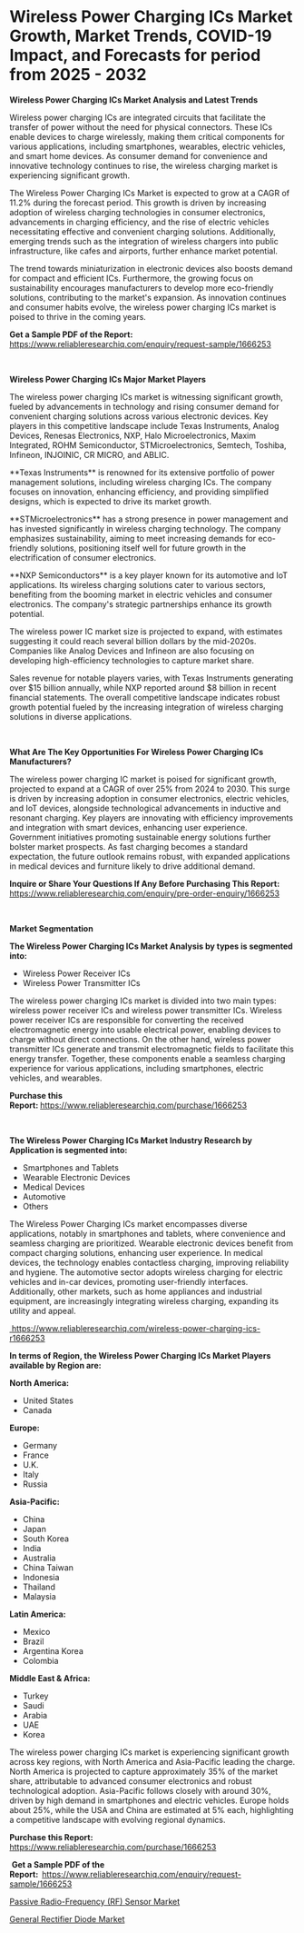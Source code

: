 <p><h1>Wireless Power Charging ICs Market Growth, Market Trends, COVID-19 Impact, and Forecasts for period from 2025 - 2032</h1></p><p><strong>Wireless Power Charging ICs Market Analysis and Latest Trends</strong></p>
<p><p>Wireless power charging ICs are integrated circuits that facilitate the transfer of power without the need for physical connectors. These ICs enable devices to charge wirelessly, making them critical components for various applications, including smartphones, wearables, electric vehicles, and smart home devices. As consumer demand for convenience and innovative technology continues to rise, the wireless charging market is experiencing significant growth.</p><p>The Wireless Power Charging ICs Market is expected to grow at a CAGR of 11.2% during the forecast period. This growth is driven by increasing adoption of wireless charging technologies in consumer electronics, advancements in charging efficiency, and the rise of electric vehicles necessitating effective and convenient charging solutions. Additionally, emerging trends such as the integration of wireless chargers into public infrastructure, like cafes and airports, further enhance market potential.</p><p>The trend towards miniaturization in electronic devices also boosts demand for compact and efficient ICs. Furthermore, the growing focus on sustainability encourages manufacturers to develop more eco-friendly solutions, contributing to the market's expansion. As innovation continues and consumer habits evolve, the wireless power charging ICs market is poised to thrive in the coming years.</p></p>
<p><strong>Get a Sample PDF of the Report:&nbsp;</strong> <a href="https://www.reliableresearchiq.com/enquiry/request-sample/1666253?utm_campaign=1123&utm_medium=2&utm_source=Github&utm_content=ia&utm_term=12022025&utm_id=wireless-power-charging-ics">https://www.reliableresearchiq.com/enquiry/request-sample/1666253</a></p>
<p>&nbsp;</p>
<p><strong>Wireless Power Charging ICs Major Market Players</strong></p>
<p><p>The wireless power charging ICs market is witnessing significant growth, fueled by advancements in technology and rising consumer demand for convenient charging solutions across various electronic devices. Key players in this competitive landscape include Texas Instruments, Analog Devices, Renesas Electronics, NXP, Halo Microelectronics, Maxim Integrated, ROHM Semiconductor, STMicroelectronics, Semtech, Toshiba, Infineon, INJOINIC, CR MICRO, and ABLIC.</p><p>**Texas Instruments** is renowned for its extensive portfolio of power management solutions, including wireless charging ICs. The company focuses on innovation, enhancing efficiency, and providing simplified designs, which is expected to drive its market growth. </p><p>**STMicroelectronics** has a strong presence in power management and has invested significantly in wireless charging technology. The company emphasizes sustainability, aiming to meet increasing demands for eco-friendly solutions, positioning itself well for future growth in the electrification of consumer electronics.</p><p>**NXP Semiconductors** is a key player known for its automotive and IoT applications. Its wireless charging solutions cater to various sectors, benefiting from the booming market in electric vehicles and consumer electronics. The company's strategic partnerships enhance its growth potential.</p><p>The wireless power IC market size is projected to expand, with estimates suggesting it could reach several billion dollars by the mid-2020s. Companies like Analog Devices and Infineon are also focusing on developing high-efficiency technologies to capture market share.</p><p>Sales revenue for notable players varies, with Texas Instruments generating over $15 billion annually, while NXP reported around $8 billion in recent financial statements. The overall competitive landscape indicates robust growth potential fueled by the increasing integration of wireless charging solutions in diverse applications.</p></p>
<p>&nbsp;</p>
<p><strong>What Are The Key Opportunities For Wireless Power Charging ICs Manufacturers?</strong></p>
<p><p>The wireless power charging IC market is poised for significant growth, projected to expand at a CAGR of over 25% from 2024 to 2030. This surge is driven by increasing adoption in consumer electronics, electric vehicles, and IoT devices, alongside technological advancements in inductive and resonant charging. Key players are innovating with efficiency improvements and integration with smart devices, enhancing user experience. Government initiatives promoting sustainable energy solutions further bolster market prospects. As fast charging becomes a standard expectation, the future outlook remains robust, with expanded applications in medical devices and furniture likely to drive additional demand.</p></p>
<p><strong>Inquire or Share Your Questions If Any Before Purchasing This Report:</strong> <a href="https://www.reliableresearchiq.com/enquiry/pre-order-enquiry/1666253?utm_campaign=1123&utm_medium=2&utm_source=Github&utm_content=ia&utm_term=12022025&utm_id=wireless-power-charging-ics">https://www.reliableresearchiq.com/enquiry/pre-order-enquiry/1666253</a></p>
<p>&nbsp;</p>
<p><strong>Market Segmentation</strong></p>
<p><strong>The Wireless Power Charging ICs Market Analysis by types is segmented into:</strong></p>
<p><ul><li>Wireless Power Receiver ICs</li><li>Wireless Power Transmitter ICs</li></ul></p>
<p><p>The wireless power charging ICs market is divided into two main types: wireless power receiver ICs and wireless power transmitter ICs. Wireless power receiver ICs are responsible for converting the received electromagnetic energy into usable electrical power, enabling devices to charge without direct connections. On the other hand, wireless power transmitter ICs generate and transmit electromagnetic fields to facilitate this energy transfer. Together, these components enable a seamless charging experience for various applications, including smartphones, electric vehicles, and wearables.</p></p>
<p><strong>Purchase this Report:&nbsp;</strong><a href="https://www.reliableresearchiq.com/purchase/1666253?utm_campaign=1123&utm_medium=2&utm_source=Github&utm_content=ia&utm_term=12022025&utm_id=wireless-power-charging-ics">https://www.reliableresearchiq.com/purchase/1666253</a></p>
<p>&nbsp;</p>
<p><strong>The Wireless Power Charging ICs Market Industry Research by Application is segmented into:</strong></p>
<p><ul><li>Smartphones and Tablets</li><li>Wearable Electronic Devices</li><li>Medical Devices</li><li>Automotive</li><li>Others</li></ul></p>
<p><p>The Wireless Power Charging ICs market encompasses diverse applications, notably in smartphones and tablets, where convenience and seamless charging are prioritized. Wearable electronic devices benefit from compact charging solutions, enhancing user experience. In medical devices, the technology enables contactless charging, improving reliability and hygiene. The automotive sector adopts wireless charging for electric vehicles and in-car devices, promoting user-friendly interfaces. Additionally, other markets, such as home appliances and industrial equipment, are increasingly integrating wireless charging, expanding its utility and appeal.</p></p>
<p><a href="https://www.reliableresearchiq.com/wireless-power-charging-ics-r1666253?utm_campaign=1123&utm_medium=2&utm_source=Github&utm_content=ia&utm_term=12022025&utm_id=wireless-power-charging-ics">&nbsp;https://www.reliableresearchiq.com/wireless-power-charging-ics-r1666253</a></p>
<p><strong>In terms of Region, the Wireless Power Charging ICs Market Players available by Region are:</strong></p>
<p>
    <p> <strong> North America: </strong>
        <ul>
            <li>United States</li>
            <li>Canada</li>
        </ul>
        </p> 
    <p> <strong> Europe: </strong>
        <ul>
            <li>Germany</li>
            <li>France</li>
            <li>U.K.</li>
            <li>Italy</li>
            <li>Russia</li>
        </ul>
        </p> 
    <p> <strong> Asia-Pacific: </strong>
        <ul>
            <li>China</li>
            <li>Japan</li>
            <li>South Korea</li>
            <li>India</li>
            <li>Australia</li>
            <li>China Taiwan</li>
            <li>Indonesia</li>
            <li>Thailand</li>
            <li>Malaysia</li>
        </ul>
        </p> 
    <p> <strong> Latin America: </strong>
        <ul>
            <li>Mexico</li>
            <li>Brazil</li>
            <li>Argentina Korea</li>
            <li>Colombia</li>
        </ul>
        </p> 
    <p> <strong> Middle East & Africa: </strong>
        <ul>
            <li>Turkey</li>
            <li>Saudi</li>
            <li>Arabia</li>
            <li>UAE</li>
            <li>Korea</li>
        </ul>
    </p>
    </p>
<p><p>The wireless power charging ICs market is experiencing significant growth across key regions, with North America and Asia-Pacific leading the charge. North America is projected to capture approximately 35% of the market share, attributable to advanced consumer electronics and robust technological adoption. Asia-Pacific follows closely with around 30%, driven by high demand in smartphones and electric vehicles. Europe holds about 25%, while the USA and China are estimated at 5% each, highlighting a competitive landscape with evolving regional dynamics.</p></p>
<p><strong>Purchase this Report: </strong><a href="https://www.reliableresearchiq.com/purchase/1666253?utm_campaign=1123&utm_medium=2&utm_source=Github&utm_content=ia&utm_term=12022025&utm_id=wireless-power-charging-ics">https://www.reliableresearchiq.com/purchase/1666253</a></p>
<p>&nbsp;<strong>Get a Sample PDF of the Report:&nbsp;&nbsp;</strong><a href="https://www.reliableresearchiq.com/enquiry/request-sample/1666253?utm_campaign=1123&utm_medium=2&utm_source=Github&utm_content=ia&utm_term=12022025&utm_id=wireless-power-charging-ics">https://www.reliableresearchiq.com/enquiry/request-sample/1666253</a></p>
<p><strong></strong></p>
<p><p><a href="https://github.com/tanckfelli84/Market-Research-Report-List-1/blob/main/passive-radio-frequency-rf-sensor-market.md?utm_campaign=1123&utm_medium=2&utm_source=Github&utm_content=ia&utm_term=12022025&utm_id=wireless-power-charging-ics">Passive Radio-Frequency (RF) Sensor Market</a></p><p><a href="https://github.com/wakerizaak8g/Market-Research-Report-List-1/blob/main/general-rectifier-diode-market.md?utm_campaign=1123&utm_medium=2&utm_source=Github&utm_content=ia&utm_term=12022025&utm_id=wireless-power-charging-ics">General Rectifier Diode Market</a></p></p>